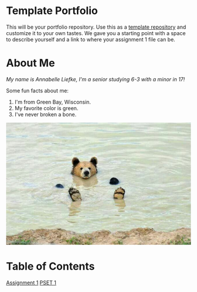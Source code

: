 # Template Portfolio
This will be your portfolio repository. Use this as a [template repository](https://docs.github.com/en/repositories/creating-and-managing-repositories/creating-a-template-repository) and customize it to your own tastes. We gave you a starting point with a space to describe yourself and a link to where your assignment 1 file can be.

# About Me
*My name is Annabelle Liefke, I'm a senior studying 6-3 with a minor in 17!*

Some fun facts about me:
1. I'm from Green Bay, Wisconsin.
2. My favorite color is green.
3. I've never broken a bone.

![picture of snow leopard mama and baby](assets/Bear%20swimming.jpg)


# Table of Contents
[Assignment 1](assignments/assignment1.md)
[PSET 1](psets/pset1.md)
